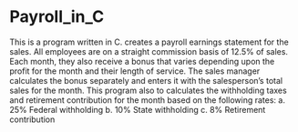 # Payroll_in_C

This is a program written in C.
creates a payroll earnings statement for the sales. 
All employees are on a straight commission basis of 12.5% 
of sales. Each month, they also receive a bonus that varies 
depending upon the profit for the month and their length of service. 
The sales manager calculates the bonus separately and enters
it with the salesperson’s total sales for the month. This
program also to calculates the withholding taxes and retirement
 contribution for the month based on the following rates:
   a. 25% Federal withholding
   b. 10% State withholding
   c. 8% Retirement contribution
